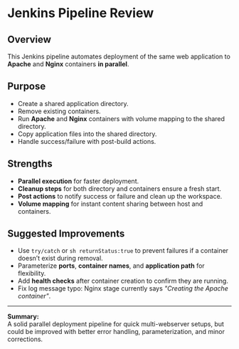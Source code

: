 # Jenkins Pipeline Review

## Overview
This Jenkins pipeline automates deployment of the same web application to **Apache** and **Nginx** containers **in parallel**.

## Purpose
- Create a shared application directory.
- Remove existing containers.
- Run **Apache** and **Nginx** containers with volume mapping to the shared directory.
- Copy application files into the shared directory.
- Handle success/failure with post-build actions.

## Strengths
- **Parallel execution** for faster deployment.
- **Cleanup steps** for both directory and containers ensure a fresh start.
- **Post actions** to notify success or failure and clean up the workspace.
- **Volume mapping** for instant content sharing between host and containers.

## Suggested Improvements
- Use `try/catch` or `sh returnStatus:true` to prevent failures if a container doesn’t exist during removal.
- Parameterize **ports**, **container names**, and **application path** for flexibility.
- Add **health checks** after container creation to confirm they are running.
- Fix log message typo: Nginx stage currently says _"Creating the Apache container"_.

---
**Summary:**  
A solid parallel deployment pipeline for quick multi-webserver setups, but could be improved with better error handling, parameterization, and minor corrections.
